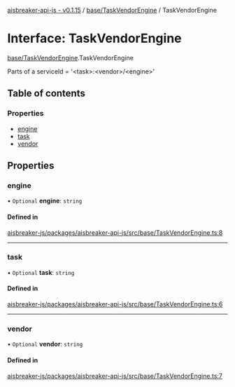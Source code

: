 [aisbreaker-api-js - v0.1.15](../README.md) / [base/TaskVendorEngine](../modules/base_TaskVendorEngine.md) / TaskVendorEngine

# Interface: TaskVendorEngine

[base/TaskVendorEngine](../modules/base_TaskVendorEngine.md).TaskVendorEngine

Parts of a serviceId = '&lt;task&gt;:&lt;vendor&gt;/&lt;engine&gt;'

## Table of contents

### Properties

- [engine](base_TaskVendorEngine.TaskVendorEngine.md#engine)
- [task](base_TaskVendorEngine.TaskVendorEngine.md#task)
- [vendor](base_TaskVendorEngine.TaskVendorEngine.md#vendor)

## Properties

### engine

• `Optional` **engine**: `string`

#### Defined in

[aisbreaker-js/packages/aisbreaker-api-js/src/base/TaskVendorEngine.ts:8](https://github.com/aisbreaker/aisbreaker-js/blob/develop/packages/aisbreaker-api-js/src/base/TaskVendorEngine.ts#L8)

___

### task

• `Optional` **task**: `string`

#### Defined in

[aisbreaker-js/packages/aisbreaker-api-js/src/base/TaskVendorEngine.ts:6](https://github.com/aisbreaker/aisbreaker-js/blob/develop/packages/aisbreaker-api-js/src/base/TaskVendorEngine.ts#L6)

___

### vendor

• `Optional` **vendor**: `string`

#### Defined in

[aisbreaker-js/packages/aisbreaker-api-js/src/base/TaskVendorEngine.ts:7](https://github.com/aisbreaker/aisbreaker-js/blob/develop/packages/aisbreaker-api-js/src/base/TaskVendorEngine.ts#L7)
